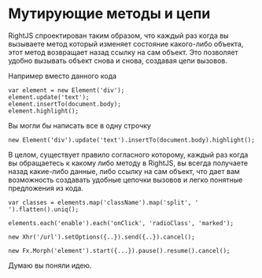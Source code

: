 # Мутирующие методы и цепи

RightJS спроектирован таким образом, что каждый раз когда вы вызываете
метод который изменяет состояние какого-либо объекта, этот метод возвращает
назад ссылку на сам объект. Это позволяет удобно вызывать объект снова и снова,
создавая цепи вызовов.

Например вместо данного кода

    var element = new Element('div');
    element.update('text');
    element.insertTo(document.body);
    element.highlight();

Вы могли бы написать все в одну строчку

    new Element('div').update('text').insertTo(document.body).highlight();

В целом, существует правило согласного которому, каждый раз когда вы обращаетесь
к какому либо методу в RightJS, вы всегда получаете назад какие-либо данные,
либо ссылку на сам объект, что дает вам возможность создавать удобные
цепочки вызовов и легко понятные предложения из кода.

    var classes = elements.map('className').map('split', ' ').flatten().uniq();
    
    elements.each('enable').each('onClick', 'radioClass', 'marked');
    
    new Xhr('/url').setOptions({..}).send({..}).cancel();
    
    new Fx.Morph('element').start({...}).pause().resume().cancel();

Думаю вы поняли идею.
